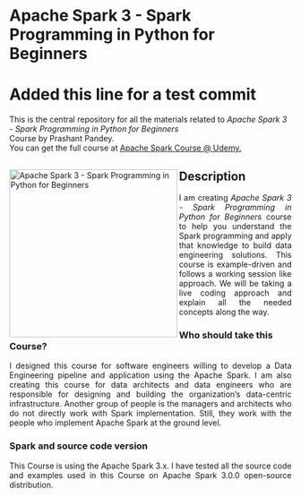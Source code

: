 # Apache Spark 3 - Spark Programming in Python for Beginners
# Added this line for a test commit
This is the central repository for all the materials related to <em>Apache Spark 3 - Spark Programming in Python for Beginners</em> <br>Course by Prashant Pandey.
<br> You can get the full course at <a href="https://www.udemy.com/course/draft/3184584/?referralCode=77E18B4F800479A263D5"> 
  Apache Spark Course @ Udemy.
</a>

<div>
<a href="https://www.udemy.com/course/draft/3184584/?referralCode=77E18B4F800479A263D5">
<img src="https://www.learningjournal.guru/_resources/img/jpg-5x/spark-beginners-course.jpg" alt="Apache Spark 3 - Spark Programming in Python for Beginners" width="300" align="left"> 
</a>

<h2> Description </h2>
<p align="justify">
  I am creating <em>Apache Spark 3 - Spark Programming in Python for Beginners </em>course to help you understand the Spark programming and apply that knowledge to build data engineering solutions. This course is example-driven and follows a working session like approach. We will be taking a live coding approach and explain all the needed concepts along the way.
</p>

<h3>Who should take this Course?</h3>
<p align="justify">
I designed this course for software engineers willing to develop a Data Engineering pipeline and application using the Apache Spark. I am also creating this course for data architects and data engineers who are responsible for designing and building the organization’s data-centric infrastructure. Another group of people is the managers and architects who do not directly work with Spark implementation. Still, they work with the people who implement Apache Spark at the ground level.
</p>

<h3>Spark and source code version</h3>
<p align="justify">
This Course is using the Apache Spark 3.x. I have tested all the source code and examples used in this Course on Apache Spark 3.0.0 open-source distribution.
</p>

</div>
